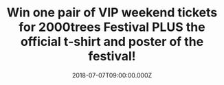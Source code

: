 ---
campaign-uuid: "c-b1a88a3c-f673-45cd-ade1-dde3aac05720"
type: "Preview"
category: "Tickets"
date: "2018-07-07T09:00:00.000Z"
end-date: "2018-07-10T23:59:00.000Z"
disable-form: false
is_promoted: false
has_entry_page: true
title: "Win one pair of VIP weekend tickets for 2000trees Festival PLUS the official\
  \ t-shirt and poster of the festival!"
competition-description: "<p>Win the chance to go along VIP style to this years amazing\
  \ 2000trees Festival taking place in Cheltenham next Thursday 12th, Friday 13th\
  \ and Saturday 14th July thanks to NME AAA!</p>\r\n<p>We are giving away one pair\
  \ of VIP weekend tickets for 2000trees Festival (no tent or bedding included) PLUS\
  \ the official t-shirt and poster of the festival for one lucky NME AAA member to\
  \ win!</p>\r\n<p>Wanna be there now? You know what to do…</p>"
hero-header: "Win one pair of VIP weekend tickets for 2000trees Festival PLUS the\
  \ official t-shirt and poster of the festival!"
terms-confirmation: "N/A"
banner-img: "https://assets.expresslyapp.com/asset-83874be3-0bba-4fd8-aa02-a9e0416577f2.jpg"
logo-left-href: "https://www.twothousandtreesfestival.co.uk"
logo-left-image: "https://assets.expresslyapp.com/asset-733b1c1a-4e11-447f-b262-b7d274773b29.jpg"
logo-left-title: "2000trees Festival"
bg-image-hero: "https://assets.expresslyapp.com/asset-8a4ce9fc-975b-4c85-aa37-b943e0bc10ec.jpg"
bg-image-first: "https://assets.expresslyapp.com/asset-70b7df01-b0a2-4fac-a5c1-a3eeb50eca3a.jpg"
bg-image-second: "https://assets.expresslyapp.com/asset-d52e5fd9-a06d-420c-a890-334e503a3a7a.jpg"
bg-image-third: "https://assets.expresslyapp.com/asset-b27a837c-e566-43c1-8bea-61266e141883.jpg"
section1-content: "<p>The multi-award-winning 2000trees Festival is a 3 day extravaganza\
  \ set in the stunning Cotswold Hills. You’ll get a friendly, intimate atmosphere\
  \ plus amazing food and locally produced ciders, ales & lagers.</p>\r\n<p>Described\
  \ as one of the friendliest festivals you’ll ever go to!</p>"
section2-content: "<p>The UK very best, 100% fully independent rock music festival\
  \ is about the music and we’ll give over 130 of the best bands that the world has\
  \ to offer.</p>\r\n<p>Headliners such as At The Drive In, Enter Shikari and Twin\
  \ Atlantic, long with a host of other bands like Turnstile, Moose Blood, Arcane\
  \ Roots, Black Peaks, Marmozets, Creeper, Sløtface, Dream Wife and that is just\
  \ the beginning!</p>"
section3-content: "<p>If you want to come along with us… HURRY UP! enter the form\
  \ below for a chance to win one pair of VIP weekend tickets for 2000trees Festival\
  \ PLUS the official t-shirt and poster of the festival.</p>\r\n<p>2000trees, the\
  \ best weekend of your summer guaranteed.</p>\r\n<p>Good luck!</p>"
entry-title: "Win one pair of VIP weekend tickets for 2000trees Festival PLUS the\
  \ official shirt and poster of the festival."
entry-content: "Enter the draw to win one pair of VIP weekend tickets for 2000trees\
  \ Festival PLUS the official t-shirt and poster of the festival by completing the\
  \ form below before 23:59 on 10th of July 2018."
has-winner: false
prize-description: "One pair of VIP weekend tickets for 2000trees Festival.\r\nOne\
  \ limited 2000trees print poster\_(to be collected on site)?\r\nOne 2000trees t-shirt\
  \ (to be collected on site)"
prize-restrictions: "Winner is responsible for any transport costs to/from the event."
special-conditions: "No tent or bedding included"
---